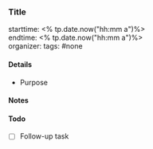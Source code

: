 ### Title
starttime: <% tp.date.now("hh:mm a")%> <br>
endtime: <% tp.date.now("hh:mm a")%>  <br>
organizer: 
tags: #none

#### Details
- Purpose

#### Notes

#### Todo
- [ ] Follow-up task


